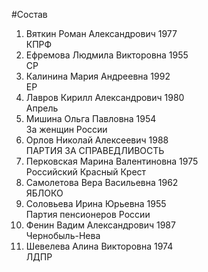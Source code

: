 #Состав
1. Вяткин Роман Александрович 1977   
    КПРФ
2. Ефремова Людмила Викторовна 1955   
    СР
3. Калинина Мария Андреевна 1992   
    ЕР
4. Лавров Кирилл Александрович 1980   
    Апрель
5. Мишина Ольга Павловна 1954   
    За женщин России
6. Орлов Николай Алексеевич 1988   
    ПАРТИЯ ЗА СПРАВЕДЛИВОСТЬ
7. Перковская Марина Валентиновна 1975   
    Российский Красный Крест
8. Самолетова Вера Васильевна 1962   
    ЯБЛОКО
9. Соловьева Ирина Юрьевна 1955   
    Партия пенсионеров России
10. Фенин Вадим Александрович 1987   
    Чернобыль-Нева
11. Шевелева Алина Викторовна 1974   
    ЛДПР
